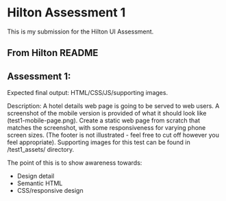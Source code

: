 # Hilton Assessment 1
This is my submission for the Hilton UI Assessment.

## From Hilton README
Assessment 1:
--------------
Expected final output:
HTML/CSS/JS/supporting images.

Description:
A hotel details web page is going to be served to web users.  A screenshot of the mobile version is provided of what it should look like (test1-mobile-page.png).  Create a static web page from scratch that matches the screenshot, with some responsiveness for varying phone screen sizes.  (The footer is not illustrated - feel free to cut off however you feel appropriate).  Supporting images for this test can be found in /test1_assets/ directory.

The point of this is to show awareness towards:
- Design detail
- Semantic HTML 
- CSS/responsive design